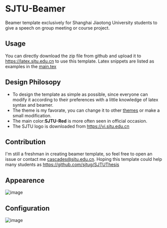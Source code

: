 # SJTU-Beamer
Beamer template exclusively for Shanghai Jiaotong University students to give a speech on group meeting or course project.

## Usage
You can directly download the zip file from github and upload it to https://latex.sjtu.edu.cn to use this template. Latex snippets are listed as examples in the [main.tex](https://github.com/cascades-sjtu/SJTU-Beamer/main.tex)

## Design Philosopy
* To design the template as simple as possible, since everyone can modify it according to their preferences with a little knowledge of latex syntax and beamer.
* The theme is my favorate, you can change it to other [themes](https://deic-web.uab.cat/~iblanes/beamer_gallery/) or make a small modification.
* The main color:**SJTU-Red** is more often seen in official occasion.
* The SJTU logo is downloaded from https://vi.sjtu.edu.cn

## Contribution
I'm still a freshman in creating beamer template, so feel free to open an issue or contact me cascades@sjtu.edu.cn. Hoping this template could help many students as https://github.com/sjtug/SJTUThesis

## Appearence
![image](https://user-images.githubusercontent.com/46052474/115152501-e8c0e080-a0a3-11eb-8180-59267a540646.png)

## Configuration
![image](https://user-images.githubusercontent.com/46052474/115152339-44d73500-a0a3-11eb-9e30-91c46b045a4b.png)



